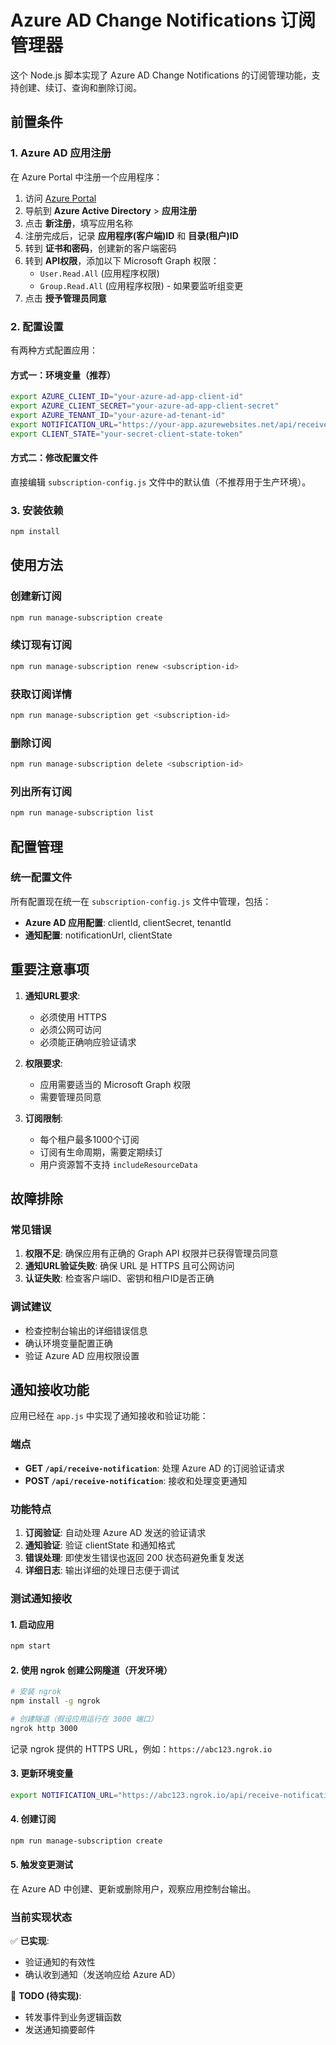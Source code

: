 # Azure AD Change Notifications 订阅管理器

这个 Node.js 脚本实现了 Azure AD Change Notifications 的订阅管理功能，支持创建、续订、查询和删除订阅。

## 前置条件

### 1. Azure AD 应用注册

在 Azure Portal 中注册一个应用程序：

1. 访问 [Azure Portal](https://portal.azure.com)
2. 导航到 **Azure Active Directory** > **应用注册**
3. 点击 **新注册**，填写应用名称
4. 注册完成后，记录 **应用程序(客户端)ID** 和 **目录(租户)ID**
5. 转到 **证书和密码**，创建新的客户端密码
6. 转到 **API权限**，添加以下 Microsoft Graph 权限：
   - `User.Read.All` (应用程序权限)
   - `Group.Read.All` (应用程序权限) - 如果要监听组变更
7. 点击 **授予管理员同意**

### 2. 配置设置

有两种方式配置应用：

#### 方式一：环境变量（推荐）

```bash
export AZURE_CLIENT_ID="your-azure-ad-app-client-id"
export AZURE_CLIENT_SECRET="your-azure-ad-app-client-secret"
export AZURE_TENANT_ID="your-azure-ad-tenant-id"
export NOTIFICATION_URL="https://your-app.azurewebsites.net/api/receive-notification"
export CLIENT_STATE="your-secret-client-state-token"
```

#### 方式二：修改配置文件

直接编辑 `subscription-config.js` 文件中的默认值（不推荐用于生产环境）。

### 3. 安装依赖

```bash
npm install
```

## 使用方法

### 创建新订阅

```bash
npm run manage-subscription create
```

### 续订现有订阅

```bash
npm run manage-subscription renew <subscription-id>
```

### 获取订阅详情

```bash
npm run manage-subscription get <subscription-id>
```

### 删除订阅

```bash
npm run manage-subscription delete <subscription-id>
```

### 列出所有订阅

```bash
npm run manage-subscription list
```

## 配置管理

### 统一配置文件

所有配置现在统一在 `subscription-config.js` 文件中管理，包括：

- **Azure AD 应用配置**: clientId, clientSecret, tenantId
- **通知配置**: notificationUrl, clientState

## 重要注意事项

1. **通知URL要求**:
   - 必须使用 HTTPS
   - 必须公网可访问
   - 必须能正确响应验证请求

2. **权限要求**:
   - 应用需要适当的 Microsoft Graph 权限
   - 需要管理员同意

3. **订阅限制**:
   - 每个租户最多1000个订阅
   - 订阅有生命周期，需要定期续订
   - 用户资源暂不支持 `includeResourceData`

## 故障排除

### 常见错误

1. **权限不足**: 确保应用有正确的 Graph API 权限并已获得管理员同意
2. **通知URL验证失败**: 确保 URL 是 HTTPS 且可公网访问
3. **认证失败**: 检查客户端ID、密钥和租户ID是否正确

### 调试建议

- 检查控制台输出的详细错误信息
- 确认环境变量配置正确
- 验证 Azure AD 应用权限设置

## 通知接收功能

应用已经在 `app.js` 中实现了通知接收和验证功能：

### 端点

- **GET `/api/receive-notification`**: 处理 Azure AD 的订阅验证请求
- **POST `/api/receive-notification`**: 接收和处理变更通知

### 功能特点

1. **订阅验证**: 自动处理 Azure AD 发送的验证请求
2. **通知验证**: 验证 clientState 和通知格式
3. **错误处理**: 即使发生错误也返回 200 状态码避免重复发送
4. **详细日志**: 输出详细的处理日志便于调试

### 测试通知接收

#### 1. 启动应用

```bash
npm start
```

#### 2. 使用 ngrok 创建公网隧道（开发环境）

```bash
# 安装 ngrok
npm install -g ngrok

# 创建隧道（假设应用运行在 3000 端口）
ngrok http 3000
```

记录 ngrok 提供的 HTTPS URL，例如：`https://abc123.ngrok.io`

#### 3. 更新环境变量

```bash
export NOTIFICATION_URL="https://abc123.ngrok.io/api/receive-notification"
```

#### 4. 创建订阅

```bash
npm run manage-subscription create
```

#### 5. 触发变更测试

在 Azure AD 中创建、更新或删除用户，观察应用控制台输出。

### 当前实现状态

✅ **已实现**:
- 验证通知的有效性
- 确认收到通知（发送响应给 Azure AD）

🔄 **TODO (待实现)**:
- 转发事件到业务逻辑函数
- 发送通知摘要邮件
